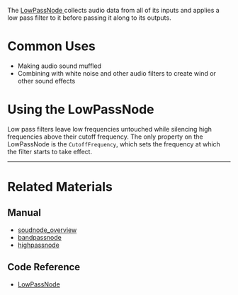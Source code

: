 The [ LowPassNode ](https://github.com/ZilchEngine/ZilchDocs/blob/master/code_reference/class_reference/lowpassnode.markdown) collects audio data from all of its inputs and applies a low pass filter to it before passing it along to its outputs.

 # Common Uses

- Making audio sound muffled
- Combining with white noise and other audio filters to create wind or other sound effects

 # Using the LowPassNode 

Low pass filters leave low frequencies untouched while silencing high frequencies above their cutoff frequency. The only property on the LowPassNode is the `CutoffFrequency`, which sets the frequency at which the filter starts to take effect.

---
 # Related Materials
 ## Manual
- [soudnode_overview](https://github.com/ZilchEngine/ZilchDocs/blob/master/zero_editor_documentation/zeromanual/audio/soundnode/soudnode_overview.markdown)
- [bandpassnode](https://github.com/ZilchEngine/ZilchDocs/blob/master/zero_editor_documentation/zeromanual/audio/soundnode/bandpassnode.markdown)
- [highpassnode](https://github.com/ZilchEngine/ZilchDocs/blob/master/zero_editor_documentation/zeromanual/audio/soundnode/highpassnode.markdown)

 ## Code Reference
- [ LowPassNode ](https://github.com/ZilchEngine/ZilchDocs/blob/master/code_reference/class_reference/lowpassnode.markdown) 

 